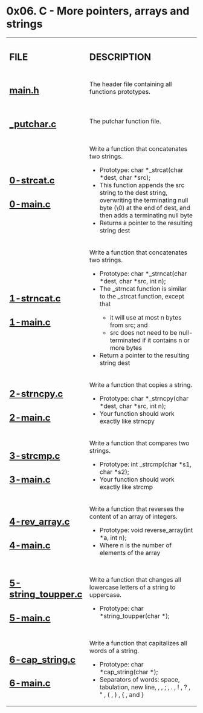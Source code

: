 <h1>0x06. C - More pointers, arrays and strings</h1>

<table>
    <tr>
        <td><h2><strong>FILE</strong></h2></td>
        <td><h2><strong>DESCRIPTION</strong></h2></td>
    </tr>
    <tr>
        <td><h2><a href="https://github.com/LivingDemonness28/alx-low_level_programming/blob/master/0x06-pointers_arrays_strings/main.h" target="_blank">main.h</a></h2></td>
        <td>The header file containing all functions prototypes.</td>
    </tr>
    <tr>
        <td><h2><a href="https://github.com/LivingDemonness28/alx-low_level_programming/blob/master/0x06-pointers_arrays_strings/_putchar.c" target="_blank">_putchar.c</a></h2></td>
        <td>The putchar function file.</td>
    </tr>
    <tr>
        <td>
        <h2><a href="https://github.com/LivingDemonness28/alx-low_level_programming/blob/master/0x06-pointers_arrays_strings/0-strcat.c" target="_blank">0-strcat.c</a></h2>
        <h2><a href="https://github.com/LivingDemonness28/alx-low_level_programming/blob/master/0x06-pointers_arrays_strings/0-main.c" target="_blank">0-main.c</a></h2>
        </td>
        <td>
            <p>Write a function that concatenates two strings.</p>
            <ul>
                <li>Prototype: char *_strcat(char *dest, char *src);</li>
                <li>This function appends the src string to the dest string, overwriting the terminating null byte (\0) at the end of dest, and then adds a terminating null byte</li>
                <li>Returns a pointer to the resulting string dest</li>
            </ul>
        </td>
    </tr>
    <tr>
        <td>
        <h2><a href="https://github.com/LivingDemonness28/alx-low_level_programming/blob/master/0x06-pointers_arrays_strings/1-strncat.c" target="_blank">1-strncat.c</a></h2>
        <h2><a href="https://github.com/LivingDemonness28/alx-low_level_programming/blob/master/0x06-pointers_arrays_strings/1-main.c" target="_blank">1-main.c</a></h2>
        </td>
        <td>
            <p>Write a function that concatenates two strings.</p>
            <ul>
                <li>Prototype: char *_strncat(char *dest, char *src, int n);</li>
                <li>The _strncat function is similar to the _strcat function, except that</li>
                <ul>
                    <li>it will use at most n bytes from src; and</li>
                    <li>src does not need to be null-terminated if it contains n or more bytes</li>
                </ul>
                <li>Return a pointer to the resulting string dest</li>
            </ul>
        </td>
    </tr>
    <tr>
        <td>
        <h2><a href="https://github.com/LivingDemonness28/alx-low_level_programming/blob/master/0x06-pointers_arrays_strings/2-strncpy.c" target="_blank">2-strncpy.c</a></h2>
        <h2><a href="https://github.com/LivingDemonness28/alx-low_level_programming/blob/master/0x06-pointers_arrays_strings/2-main.c" target="_blank">2-main.c</a></h2>
        </td>
        <td>
            <p>Write a function that copies a string.</p>
            <ul>
                <li>Prototype: char *_strncpy(char *dest, char *src, int n);</li>
                <li>Your function should work exactly like strncpy</li>
            </ul>
        </td>
    </tr>
    <tr>
        <td>
        <h2><a href="https://github.com/LivingDemonness28/alx-low_level_programming/blob/master/0x06-pointers_arrays_strings/3-strcmp.c" target="_blank">3-strcmp.c</a></h2>
        <h2><a href="https://github.com/LivingDemonness28/alx-low_level_programming/blob/master/0x06-pointers_arrays_strings/3-main.c" target="_blank">3-main.c</a></h2>
        </td>
        <td>
            <p>Write a function that compares two strings.</p>
            <ul>
                <li>Prototype: int _strcmp(char *s1, char *s2);</li>
                <li>Your function should work exactly like strcmp</li>
            </ul>
        </td>
    </tr>
    <tr>
        <td>
        <h2><a href="https://github.com/LivingDemonness28/alx-low_level_programming/blob/master/0x06-pointers_arrays_strings/4-rev_array.c" target="_blank">4-rev_array.c</a></h2>
        <h2><a href="https://github.com/LivingDemonness28/alx-low_level_programming/blob/master/0x06-pointers_arrays_strings/4-main.c" target="_blank">4-main.c</a></h2>
        </td>
        <td>
            <p>Write a function that reverses the content of an array of integers.</p>
            <ul>
                <li>Prototype: void reverse_array(int *a, int n);</li>
                <li>Where n is the number of elements of the array</li>
            </ul>
        </td>
    </tr>
    <tr>
        <td>
        <h2><a href="https://github.com/LivingDemonness28/alx-low_level_programming/blob/master/0x06-pointers_arrays_strings/5-string_toupper.c" target="_blank">5-string_toupper.c</a></h2>
        <h2><a href="https://github.com/LivingDemonness28/alx-low_level_programming/blob/master/0x06-pointers_arrays_strings/5-main.c" target="_blank">5-main.c</a></h2>
        </td>
        <td>
            <p>Write a function that changes all lowercase letters of a string to uppercase.</p>
            <ul>
                <li>Prototype: char *string_toupper(char *);</li>
            </ul>
        </td>
    </tr>
    <tr>
        <td>
        <h2><a href="https://github.com/LivingDemonness28/alx-low_level_programming/blob/master/0x06-pointers_arrays_strings/6-cap_string.c" target="_blank">6-cap_string.c</a></h2>
        <h2><a href="https://github.com/LivingDemonness28/alx-low_level_programming/blob/master/0x06-pointers_arrays_strings/6-main.c" target="_blank">6-main.c</a></h2>
        </td>
        <td>
            <p>Write a function that capitalizes all words of a string.</p>
            <ul>
                <li>Prototype: char *cap_string(char *);</li>
                <li>Separators of words: space, tabulation, new line, , , ; , . , ! , ? , " , ( , ) , { , and }</li>
            </ul>
        </td>
    </tr>
</table>